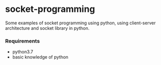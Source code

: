 # socket-programming
Some examples of socket programming using python, using client-server architecture and socket library in python.

### Requirements
- python3.7
- basic knowledge of python
